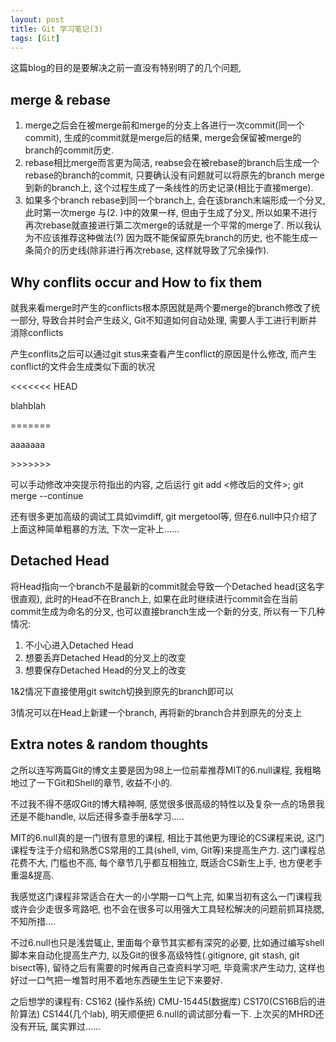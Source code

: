 ```yaml
---
layout: post
title: Git 学习笔记(3)
tags: [Git]
---
```


这篇blog的目的是要解决之前一直没有特别明了的几个问题,

## merge & rebase

1. merge之后会在被merge前和merge的分支上各进行一次commit(同一个commit), 生成的commit就是merge后的结果, merge会保留被merge的branch的commit历史.
2. rebase相比merge而言更为简洁, reabse会在被rebase的branch后生成一个rebase的branch的commit, 只要确认没有问题就可以将原先的branch merge到新的branch上, 这个过程生成了一条线性的历史记录(相比于直接merge).
3. 如果多个branch rebase到同一个branch上, 会在该branch末端形成一个分叉, 此时第一次merge 与(2. )中的效果一样, 但由于生成了分叉, 所以如果不进行再次rebase就直接进行第二次merge的话就是一个平常的merge了. 所以我认为不应该推荐这种做法(?) 因为既不能保留原先branch的历史, 也不能生成一条简介的历史线(除非进行再次rebase, 这样就导致了冗余操作).

## Why conflits occur and How to fix them

就我来看merge时产生的conflicts根本原因就是两个要merge的branch修改了统一部分, 导致合并时会产生歧义, Git不知道如何自动处理, 需要人手工进行判断并消除conflicts

产生conflits之后可以通过git stus来查看产生conflict的原因是什么修改, 而产生conflict的文件会生成类似下面的状况

<<<<<<< HEAD

blahblah

=======

aaaaaaa

\>\>\>\>\>\>\>

可以手动修改冲突提示符指出的内容, 之后运行 git add \<修改后的文件>; git merge --continue

还有很多更加高级的调试工具如vimdiff, git mergetool等, 但在6.null中只介绍了上面这种简单粗暴的方法, 下次一定补上......

## Detached Head

将Head指向一个branch不是最新的commit就会导致一个Detached head(这名字很直观), 此时的Head不在Branch上, 如果在此时继续进行commit会在当前commit生成为命名的分叉, 也可以直接branch生成一个新的分支, 所以有一下几种情况:

1. 不小心进入Detached Head
2. 想要丢弃Detached Head的分叉上的改变
3. 想要保存Detached Head的分叉上的改变

1&2情况下直接使用git switch切换到原先的branch即可以

3情况可以在Head上新建一个branch, 再将新的branch合并到原先的分支上

## Extra notes & random thoughts

之所以连写两篇Git的博文主要是因为98上一位前辈推荐MIT的6.null课程, 我粗略地过了一下Git和Shell的章节, 收益不小的.

不过我不得不感叹Git的博大精神啊, 感觉很多很高级的特性以及复杂一点的场景我还是不能handle, 以后还得多查手册&学习.....

MIT的6.null真的是一门很有意思的课程, 相比于其他更为理论的CS课程来说, 这门课程专注于介绍和熟悉CS常用的工具(shell, vim, Git等)来提高生产力. 这门课程总花费不大, 门槛也不高, 每个章节几乎都互相独立, 既适合CS新生上手, 也方便老手重温&提高.

我感觉这门课程非常适合在大一的小学期一口气上完, 如果当初有这么一门课程我或许会少走很多弯路吧, 也不会在很多可以用强大工具轻松解决的问题前抓耳挠腮, 不知所措....

不过6.null也只是浅尝辄止, 里面每个章节其实都有深究的必要, 比如通过编写shell脚本来自动化提高生产力, 以及Git的很多高级特性(.gitignore, git stash, git bisect等), 留待之后有需要的时候再自己查资料学习吧, 毕竟需求产生动力, 这样也好过一口气把一堆暂时用不着地东西硬生生记下来要好.

之后想学的课程有: CS162 (操作系统) CMU-15445(数据库) CS170(CS16B后的进阶算法) CS144(几个lab), 明天顺便把 6.null的调试部分看一下. 上次买的MHRD还没有开玩, 属实罪过......
